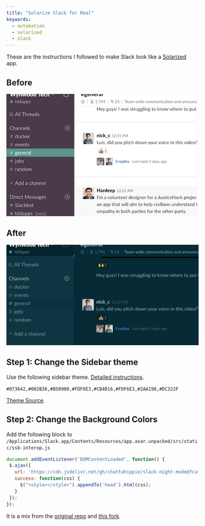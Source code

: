 ```yaml
---
title: "Solarize Slack for Real"
keywords:
  - automation
  - solarized
  - slack
---
```


These are the instructions I followed to make Slack look like a [Solarized](https://ethanschoonover.com/solarized/) app.  

## Before  
![Before](/images/solarize-slack/before.png)  

## After  
![After](/images/solarize-slack/after.png)  

## Step 1: Change the Sidebar theme  

Use the following sidebar theme. [Detailed instructions](https://trevmex.com/post/94769857233/solarized-dark-for-slack).  

```
#073642,#002B36,#B58900,#FDF6E3,#CB4B16,#FDF6E3,#2AA198,#DC322F
```

[Theme Source](https://gist.github.com/mgreensmith/098897288f580b964ef8).  


## Step 2: Change the Background Colors  

Add the following block to `/Applications/Slack.app/Contents/Resources/app.asar.unpacked/src/static/ssb-interop.js`  

```js
document.addEventListener('DOMContentLoaded', function() {
 $.ajax({
   url: 'https://cdn.jsdelivr.net/gh/chattahippie/slack-night-mode@fcafbca8be2a720410c6b3988f280fa09ef8fca0/css/raw/variants/solarized-dark.css',
   success: function(css) {
     $("<style></style>").appendTo('head').html(css);
   }
 });
});
```

It is a mix from the [original repo](https://github.com/nakedsushi/solarized-slack) and [this fork](https://github.com/chattahippie/solarized-slack).  
